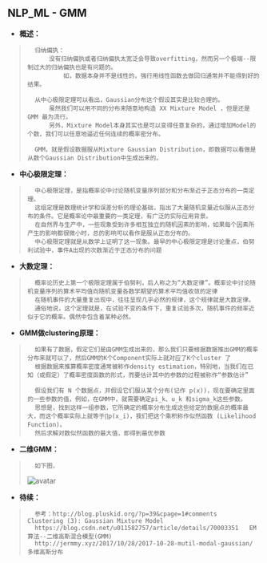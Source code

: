 ## NLP_ML - GMM
- **概述：**
>       归纳偏执：
>           没有归纳偏执或者归纳偏执太宽泛会导致overfitting，然而另一个极端--限制过大的归纳偏执也是有问题的。
>               如，数据本身并不是线性的，强行用线性函数去做回归通常并不能得到好的结果。
>
>       从中心极限定理可以看出，Gaussian分布这个假设其实是比较合理的。
>           虽然我们可以用不同的分布来随意地构造 XX Mixture Model ，但是还是 GMM 最为流行。
>           另外，Mixture Model本身其实也是可以变得任意复杂的，通过增加Model的个数，我们可以任意地逼近任何连续的概率密分布。
>
>       GMM，就是假设数据服从Mixture Gaussian Distribution，即数据可以看做是从数个Gaussian Distribution中生成出来的。
>

- **中心极限定理：**
>       中心极限定理，是指概率论中讨论随机变量序列部分和分布渐近于正态分布的一类定理。
>       这组定理是数理统计学和误差分析的理论基础，指出了大量随机变量近似服从正态分布的条件。它是概率论中最重要的一类定理，有广泛的实际应用背景。
>       在自然界与生产中，一些现象受到许多相互独立的随机因素的影响，如果每个因素所产生的影响都很微小时，总的影响可以看作是服从正态分布的。
>       中心极限定理就是从数学上证明了这一现象。最早的中心极限定理是讨论重点，伯努利试验中，事件A出现的次数渐近于正态分布的问题
>

- **大数定理：**
>       概率论历史上第一个极限定理属于伯努利，后人称之为“大数定律”。概率论中讨论随机变量序列的算术平均值向随机变量各数学期望的算术平均值收敛的定律
>       在随机事件的大量重复出现中，往往呈现几乎必然的规律，这个规律就是大数定律。
>       通俗地说，这个定理就是，在试验不变的条件下，重复试验多次，随机事件的频率近似于它的概率。偶然中包含着某种必然。
>
>

- **GMM做clustering原理：**
>       如果有了数据，假定它们是由GMM生成出来的，那么我们只要根据数据推出GMM的概率分布来就可以了，然后GMM的K个Component实际上就对应了K个cluster 了
>       根据数据来推算概率密度通常被称作density estimation，特别地，当我们在已知（或假定）了概率密度函数的形式，而要估计其中的参数的过程被称作“参数估计”
>
>       假设我们有 N 个数据点，并假设它们服从某个分布(记作 p(x))，现在要确定里面的一些参数的值，例如，在GMM中，就需要确定pi_k、u_k 和sigma_k这些参数。
>       思想是，找到这样一组参数，它所确定的概率分布生成这些给定的数据点的概率最大，而这个概率实际上就等于∏p(x_i)，我们把这个乘积称作似然函数 (Likelihood Function)。
>       然后求解对数似然函数的最大值，即得到最优参数
>

- **二维GMM：**
>       如下图，
> ![avatar](https://github.com/nwaiting/wolf-ai/blob/master/wolf_others/math_pic/math_gmm_multi_vari.png)
>
>

- **待续：**
>       参考：http://blog.pluskid.org/?p=39&cpage=1#comments   Clustering (3): Gaussian Mixture Model
>       https://blog.csdn.net/u011582757/article/details/70003351   EM算法--二维高斯混合模型(GMM)
>       http://jermmy.xyz/2017/10/28/2017-10-28-mutil-modal-gaussian/   多维高斯分布
>
>
>
>
>
>
>
>
>
>
>
>
>
>
>
>
>
>
